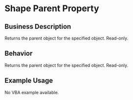 # Shape Parent Property

## Business Description
Returns the parent object for the specified object. Read-only.

## Behavior
Returns the parent object for the specified object. Read-only.

## Example Usage
No VBA example available.